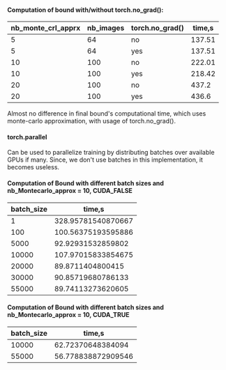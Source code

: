 #### Computation of bound with/without torch.no_grad():

| nb_monte_crl_apprx  | nb_images  | torch.no_grad() | time,s  |
|---   | ---| ---| ---|
|5 | 64 | no| 137.51|
|5 | 64 | yes| 137.51|
|10|100|no|222.01|
|10|100|yes|218.42|
| 20|100|no| 437.2|
|20|100|yes|436.6|

Almost no difference in final bound's computational time, which uses monte-carlo approximation,
with usage of torch.no_grad().

#### torch.parallel

Can be used to parallelize training by distributing batches over available GPUs if many. Since, we don't use batches in this implementation, it becomes useless.

 #### Computation of Bound with different batch sizes and nb_Montecarlo_approx = 10, CUDA_FALSE

| batch_size | time,s  |
|------------| ---------|
|1| 328.95781540870667|
|100| 100.56375193595886|
|5000| 92.92931532859802 |
|10000| 107.97015833854675|
|20000| 89.8711404800415|
|30000|  90.85719680786133|
|55000|  89.74113273620605|

#### Computation of Bound with different batch sizes and nb_Montecarlo_approx = 10, CUDA_TRUE
| batch_size | time,s  |
|------------| ---------|
|10000| 62.72370648384094 |
|55000|  56.778838872909546|

